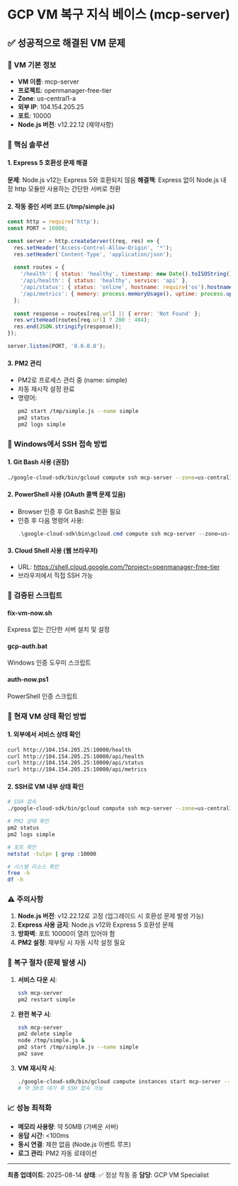 # GCP VM 복구 지식 베이스 (mcp-server)

## ✅ 성공적으로 해결된 VM 문제

### 🎯 VM 기본 정보
- **VM 이름**: mcp-server
- **프로젝트**: openmanager-free-tier
- **Zone**: us-central1-a
- **외부 IP**: 104.154.205.25
- **포트**: 10000
- **Node.js 버전**: v12.22.12 (제약사항)

### 🔧 핵심 솔루션

#### 1. Express 5 호환성 문제 해결
**문제**: Node.js v12는 Express 5와 호환되지 않음
**해결책**: Express 없이 Node.js 내장 http 모듈만 사용하는 간단한 서버로 전환

#### 2. 작동 중인 서버 코드 (/tmp/simple.js)
```javascript
const http = require('http');
const PORT = 10000;

const server = http.createServer((req, res) => {
  res.setHeader('Access-Control-Allow-Origin', '*');
  res.setHeader('Content-Type', 'application/json');
  
  const routes = {
    '/health': { status: 'healthy', timestamp: new Date().toISOString() },
    '/api/health': { status: 'healthy', service: 'api' },
    '/api/status': { status: 'online', hostname: require('os').hostname() },
    '/api/metrics': { memory: process.memoryUsage(), uptime: process.uptime() }
  };
  
  const response = routes[req.url] || { error: 'Not Found' };
  res.writeHead(routes[req.url] ? 200 : 404);
  res.end(JSON.stringify(response));
});

server.listen(PORT, '0.0.0.0');
```

#### 3. PM2 관리
- PM2로 프로세스 관리 중 (name: simple)
- 자동 재시작 설정 완료
- 명령어:
  ```bash
  pm2 start /tmp/simple.js --name simple
  pm2 status
  pm2 logs simple
  ```

### 🔐 Windows에서 SSH 접속 방법

#### 1. Git Bash 사용 (권장)
```bash
./google-cloud-sdk/bin/gcloud compute ssh mcp-server --zone=us-central1-a
```

#### 2. PowerShell 사용 (OAuth 콜백 문제 있음)
- Browser 인증 후 Git Bash로 전환 필요
- 인증 후 다음 명령어 사용:
  ```powershell
  .\google-cloud-sdk\bin\gcloud.cmd compute ssh mcp-server --zone=us-central1-a
  ```

#### 3. Cloud Shell 사용 (웹 브라우저)
- URL: https://shell.cloud.google.com/?project=openmanager-free-tier
- 브라우저에서 직접 SSH 가능

### 📜 검증된 스크립트

#### fix-vm-now.sh
Express 없는 간단한 서버 설치 및 설정

#### gcp-auth.bat
Windows 인증 도우미 스크립트

#### auth-now.ps1
PowerShell 인증 스크립트

### 🚀 현재 VM 상태 확인 방법

#### 1. 외부에서 서비스 상태 확인
```bash
curl http://104.154.205.25:10000/health
curl http://104.154.205.25:10000/api/health
curl http://104.154.205.25:10000/api/status
curl http://104.154.205.25:10000/api/metrics
```

#### 2. SSH로 VM 내부 상태 확인
```bash
# SSH 접속
./google-cloud-sdk/bin/gcloud compute ssh mcp-server --zone=us-central1-a

# PM2 상태 확인
pm2 status
pm2 logs simple

# 포트 확인
netstat -tulpn | grep :10000

# 시스템 리소스 확인
free -h
df -h
```

### ⚠️ 주의사항

1. **Node.js 버전**: v12.22.12로 고정 (업그레이드 시 호환성 문제 발생 가능)
2. **Express 사용 금지**: Node.js v12와 Express 5 호환성 문제
3. **방화벽**: 포트 10000이 열려 있어야 함
4. **PM2 설정**: 재부팅 시 자동 시작 설정 필요

### 🔄 복구 절차 (문제 발생 시)

1. **서비스 다운 시**:
   ```bash
   ssh mcp-server
   pm2 restart simple
   ```

2. **완전 복구 시**:
   ```bash
   ssh mcp-server
   pm2 delete simple
   node /tmp/simple.js &
   pm2 start /tmp/simple.js --name simple
   pm2 save
   ```

3. **VM 재시작 시**:
   ```bash
   ./google-cloud-sdk/bin/gcloud compute instances start mcp-server --zone=us-central1-a
   # 약 30초 대기 후 SSH 접속 가능
   ```

### 📈 성능 최적화

- **메모리 사용량**: 약 50MB (가벼운 서버)
- **응답 시간**: <100ms
- **동시 연결**: 제한 없음 (Node.js 이벤트 루프)
- **로그 관리**: PM2 자동 로테이션

---

**최종 업데이트**: 2025-08-14
**상태**: ✅ 정상 작동 중
**담당**: GCP VM Specialist